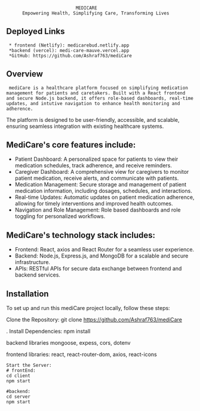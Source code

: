                               MEDICARE
          Empowering Health, Simplifying Care, Transforming Lives

## Deployed Links

     * frontend (Netlify): medicarebud.netlify.app
     *backend (vercel): medi-care-mauve.vercel.app
     *GitHub: https://github.com/Ashraf763/mediCare

## Overview

     mediCare is a healthcare platform focused on simplifying medication management for patients and caretakers. Built with a React frontend and secure Node.js backend, it offers role-based dashboards, real-time updates, and intutive navigation to enhance health monitoring and adherence.

The platform is designed to be user-friendly, accessible, and scalable, ensuring seamless integration with existing healthcare systems.

## MediCare's core features include:

- Patient Dashboard: A personalized space for patients to view their medication schedules, track adherence, and receive reminders.
- Caregiver Dashboard: A comprehensive view for caregivers to monitor patient medication, receive alerts, and communicate with patients.
- Medication Management: Secure storage and management of patient medication information, including dosages, schedules, and interactions.
- Real-time Updates: Automatic updates on patient medication adherence, allowing for timely interventions and improved health outcomes.
- Navigation and Role Management:
  Role based dashboards and role toggling for personalized workflows.

## MediCare's technology stack includes:

- Frontend: React, axios and React Router for a seamless user experience.
- Backend: Node.js, Express.js, and MongoDB for a scalable and secure infrastructure.
- APIs: RESTful APIs for secure data exchange between frontend and backend services.

## Installation

To set up and run this mediCare project locally, follow these steps:

Clone the Repository:
git clone https://github.com/Ashraf763/mediCare

. Install Dependencies: npm install

backend libraries
mongoose, expess, cors, dotenv

frontend libraries:
react, react-router-dom, axios, react-icons

```
Start the Server:
# frontEnd:
cd client
npm start

#backend:
cd server
npm start
```
